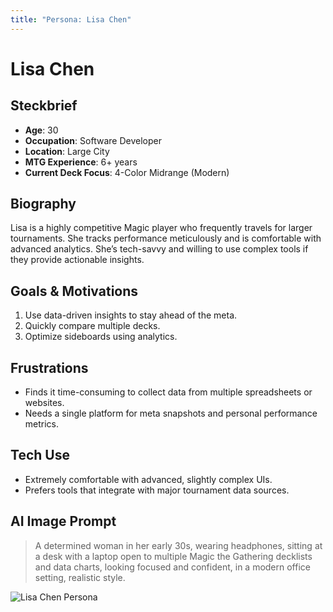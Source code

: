 ```yaml
---
title: "Persona: Lisa Chen"
---
```


# Lisa Chen

## Steckbrief
- **Age**: 30
- **Occupation**: Software Developer
- **Location**: Large City
- **MTG Experience**: 6+ years
- **Current Deck Focus**: 4-Color Midrange (Modern)

## Biography
Lisa is a highly competitive Magic player who frequently travels for larger tournaments. She tracks performance meticulously and is comfortable with advanced analytics. She’s tech-savvy and willing to use complex tools if they provide actionable insights.

## Goals & Motivations
1. Use data-driven insights to stay ahead of the meta.
2. Quickly compare multiple decks.
3. Optimize sideboards using analytics.

## Frustrations
- Finds it time-consuming to collect data from multiple spreadsheets or websites.
- Needs a single platform for meta snapshots and personal performance metrics.

## Tech Use
- Extremely comfortable with advanced, slightly complex UIs.
- Prefers tools that integrate with major tournament data sources.

## AI Image Prompt
> A determined woman in her early 30s, wearing headphones, sitting at a desk with a laptop open to multiple Magic the Gathering decklists and data charts, looking focused and confident, in a modern office setting, realistic style.

![Lisa Chen Persona](../images/lisa-persona.webp "Lisa Chen Persona")
